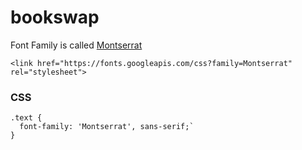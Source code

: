 # bookswap

Font Family is called [Montserrat](https://fonts.google.com/specimen/Montserrat)
```
<link href="https://fonts.googleapis.com/css?family=Montserrat" rel="stylesheet">
```
### CSS
```
.text {
  font-family: 'Montserrat', sans-serif;`
}
```
